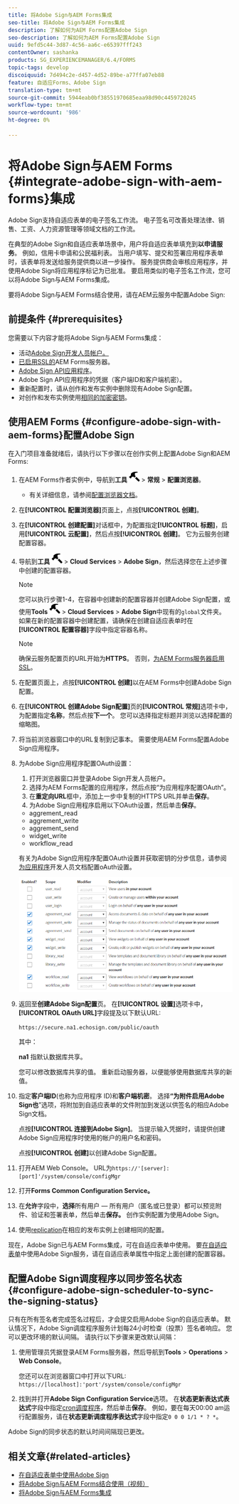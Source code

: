 ```yaml
---
title: 将Adobe Sign与AEM Forms集成
seo-title: 将Adobe Sign与AEM Forms集成
description: 了解如何为AEM Forms配置Adobe Sign
seo-description: 了解如何为AEM Forms配置Adobe Sign
uuid: 9efd5c44-3d87-4c56-aa6c-e65397fff243
contentOwner: sashanka
products: SG_EXPERIENCEMANAGER/6.4/FORMS
topic-tags: develop
discoiquuid: 7d494c2e-d457-4d52-89be-a77ffa07eb88
feature: 自适应Forms、Adobe Sign
translation-type: tm+mt
source-git-commit: 5944eab0bf38551970685eaa98d90c4459720245
workflow-type: tm+mt
source-wordcount: '986'
ht-degree: 0%

---
```



# 将Adobe Sign与AEM Forms {#integrate-adobe-sign-with-aem-forms}集成

Adobe Sign支持自适应表单的电子签名工作流。 电子签名可改善处理法律、销售、工资、人力资源管理等领域文档的工作流。

在典型的Adobe Sign和自适应表单场景中，用户将自适应表单填充到&#x200B;**以申请服务**。 例如，信用卡申请和公民福利表。 当用户填写、提交和签署应用程序表单时，该表单将发送给服务提供商以进一步操作。 服务提供商会审核应用程序，并使用Adobe Sign将应用程序标记为已批准。 要启用类似的电子签名工作流，您可以将Adobe Sign与AEM Forms集成。

要将Adobe Sign与AEM Forms结合使用，请在AEM云服务中配置Adobe Sign:

## 前提条件 {#prerequisites}

您需要以下内容才能将Adobe Sign与AEM Forms集成：

* 活动[Adobe Sign开发人员帐户。](https://acrobat.adobe.com/us/en/why-adobe/developer-form.html)
* [已启用SSL的](/help/sites-administering/ssl-by-default.md)AEM Forms服务器。
* [Adobe Sign API应用程序](https://www.adobe.io/apis/documentcloud/sign/docs.html#!adobedocs/adobe-sign/master/gstarted/create_app.md)。
* Adobe Sign API应用程序的凭据（客户端ID和客户端机密）。
* 重新配置时，请从创作和发布实例中删除现有Adobe Sign配置。
* 对创作和发布实例使用[相同的加密密钥](/help/sites-administering/security-checklist.md#make-sure-you-properly-replicate-encryption-keys-when-needed)。

## 使用AEM Forms {#configure-adobe-sign-with-aem-forms}配置Adobe Sign

在入门项目准备就绪后，请执行以下步骤以在创作实例上配置Adobe Sign和AEM Forms:

1. 在AEM Forms作者实例中，导航到&#x200B;**工具** ![锤子](assets/hammer.png) > **常规** > **配置浏览器**。
   * 有关详细信息，请参阅[配置浏览器文档](/help/sites-administering/configurations.md)。
1. 在&#x200B;**[!UICONTROL 配置浏览器]**&#x200B;页面上，点按&#x200B;**[!UICONTROL 创建]**。
1. 在&#x200B;**[!UICONTROL 创建配置]**&#x200B;对话框中，为配置指定&#x200B;**[!UICONTROL 标题]**，启用&#x200B;**[!UICONTROL 云配置]**，然后点按&#x200B;**[!UICONTROL 创建]**。 它为云服务创建配置容器。
1. 导航到&#x200B;**工具** ![hammer](assets/hammer.png) > **Cloud Services** > **Adobe Sign**，然后选择您在上述步骤中创建的配置容器。

   >[!NOTE]
   >
   >您可以执行步骤1-4，在容器中创建新的配置容器并创建Adobe Sign配置，或使用&#x200B;**Tools** ![ hammer](assets/hammer.png) > **Cloud Services** > **Adobe Sign**&#x200B;中现有的`global`文件夹。 如果在新的配置容器中创建配置，请确保在创建自适应表单时在&#x200B;**[!UICONTROL 配置容器]**&#x200B;字段中指定容器名称。

   >[!NOTE]
   确保云服务配置页的URL开始为&#x200B;**HTTPS**。 否则，[为AEM Forms服务器启用SSL](/help/sites-administering/ssl-by-default.md)。

1. 在配置页面上，点按&#x200B;**[!UICONTROL 创建]**&#x200B;以在AEM Forms中创建Adobe Sign配置。
1. 在&#x200B;**[!UICONTROL 创建Adobe Sign配置]**&#x200B;页的&#x200B;**[!UICONTROL 常规]**&#x200B;选项卡中，为配置指定&#x200B;**名称**，然后点按&#x200B;**下一个**。 您可以选择指定标题并浏览以选择配置的缩略图。

1. 将当前浏览器窗口中的URL复制到记事本。 需要使用AEM Forms配置Adobe Sign应用程序。

1. 为Adobe Sign应用程序配置OAuth设置：

   1. 打开浏览器窗口并登录Adobe Sign开发人员帐户。
   1. 选择为AEM Forms配置的应用程序，然后点按“为应用程序配置OAuth”。
   1. 在&#x200B;**重定向URL**&#x200B;框中，添加上一步中复制的HTTPS URL并单击&#x200B;**保存**。
   1. 为Adobe Sign应用程序启用以下OAuth设置，然后单击&#x200B;**保存**。
   * aggrement_read
   * aggrement_write
   * aggrement_send
   * widget_write
   * workflow_read

   有关为Adobe Sign应用程序配置OAuth设置并获取密钥的分步信息，请参阅[为应用程序](https://www.adobe.io/apis/documentcloud/sign/docs.html#!adobedocs/adobe-sign/master/gstarted/configure_oauth.md)开发人员文档配置oAuth设置。

   ![OAuth配置](assets/oauthconfig_new.png)

1. 返回至&#x200B;**创建Adobe Sign配置**&#x200B;页。 在&#x200B;**[!UICONTROL 设置]**&#x200B;选项卡中，**[!UICONTROL OAuth URL]**&#x200B;字段提及以下默认URL:

   `https://secure.na1.echosign.com/public/oauth`

   其中：

   **na1** 指默认数据库共享。

   您可以修改数据库共享的值。 重新启动服务器，以便能够使用数据库共享的新值。

1. 指定&#x200B;**客户端ID**(也称为应用程序 ID)和&#x200B;**客户端机密**。 选择&#x200B;**“为附件启用Adobe Sign也**”选项，将附加到自适应表单的文件附加到发送以供签名的相应Adobe Sign文档。

   点按&#x200B;**[!UICONTROL 连接到Adobe Sign]**。 当提示输入凭据时，请提供创建Adobe Sign应用程序时使用的帐户的用户名和密码。

   点按&#x200B;**[!UICONTROL 创建]**&#x200B;以创建Adobe Sign配置。

1. 打开AEM Web Console。 URL为`https://'[server]:[port]'/system/console/configMgr`
1. 打开&#x200B;**Forms Common Configuration Service。**
1. 在&#x200B;**允许**&#x200B;字段中，**选择**&#x200B;所有用户 — 所有用户（匿名或已登录）都可以预览附件、验证和签署表单，然后单击&#x200B;**保存。** 创作实例配置为使用Adobe Sign。
1. 使用[replication](/help/sites-deploying/replication.md)在相应的发布实例上创建相同的配置。

现在，Adobe Sign已与AEM Forms集成，可在自适应表单中使用。 要[在自适应表单](../../forms/using/working-with-adobe-sign.md#configure-adobe-sign-for-an-adaptive-form)中使用Adobe Sign服务，请在自适应表单属性中指定上面创建的配置容器。

## 配置Adobe Sign调度程序以同步签名状态{#configure-adobe-sign-scheduler-to-sync-the-signing-status}

只有在所有签名者完成签名过程后，才会提交启用Adobe Sign的自适应表单。 默认情况下，Adobe Sign调度程序服务计划每24小时检查（投票）签名者响应。 您可以更改环境的默认间隔。 请执行以下步骤来更改默认间隔：

1. 使用管理员凭据登录AEM Forms服务器，然后导航到&#x200B;**Tools** > **Operations** > **Web Console**。

   您还可以在浏览器窗口中打开以下URL:
   `https://[localhost]:'port'/system/console/configMgr`

1. 找到并打开&#x200B;**Adobe Sign Configuration Service**&#x200B;选项。 在&#x200B;**状态更新表达式表达式**&#x200B;字段中指定[cron调度程序](https://en.wikipedia.org/wiki/Cron#CRON_expression)，然后单击&#x200B;**保存**。 例如，要在每天00:00 am运行配置服务，请在&#x200B;**状态更新调度程序表达式**&#x200B;字段中指定`0 0 0 1/1 * ? *`。

Adobe Sign的同步状态的默认时间间隔现已更改。

## 相关文章{#related-articles}

* [在自适应表单中使用Adobe Sign](../../forms/using/working-with-adobe-sign.md)
* [将Adobe Sign与AEM Forms结合使用（视频）](https://helpx.adobe.com/experience-manager/kt/forms/using/adobe-sign-integration-feature-video.html)
* [将Adobe Sign与AEM Forms集成](../../forms/using/adobe-sign-integration-adaptive-forms.md)
